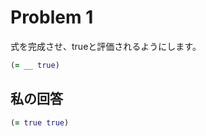 # Problem 1

式を完成させ、trueと評価されるようにします。

```clojure
(= __ true)
```

## 私の回答

```clojure
(= true true)
```
